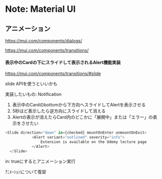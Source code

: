 # Note: Material UI


## アニメーション

https://mui.com/components/dialogs/

https://mui.com/components/transitions/


#### 表示中のCardの下にスライドして表示されるAlert機能実装

https://mui.com/components/transitions/#slide

slide APIを使うといいかも

実装したいもの: Notification

1. 表示中のCardのbottomから下方向へスライドしてAlertを表示させる
2. 5秒ほど表示したら逆方向にスライドして消える
3. Alertの表示が消えたらCard内のどこかに「展開中」または「エラー」の表示をさせたい

```TypeScript
<Slide direction="down" in={checked} mountOnEnter unmountOnExit>
            <Alert variant="outlined" severity="info">
                Extension is available on the Udemy lecture page
            </Alert>
  </Slide>
```

in: trueにするとアニメーション実行


ｱﾆﾒｰｼｮﾝについて復習



